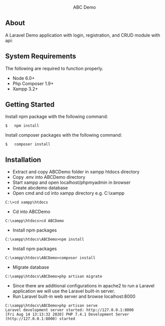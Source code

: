 <p align="center">ABC Demo</p>

## About

A Laravel Demo application with login, registration, and CRUD module with api:

## System Requirements

The following are required to function properly.

*   Node 6.0+
*   Php Composer 1.9+
*   Xampp 3.2+

## Getting Started

Install npm package with the following command:

``` shell
$   npm install
```
Install composer packages with the following command:

``` shell
$   composer install
```

## Installation

* Extract and copy ABCDemo folder in xampp htdocs directory
* Copy .env into ABCDemo directory
* Start xampp and open localhost/phpmyadmin in browser
* Create abcdemo database
* Open cmd and cd into xampp directory e.g. C:\xampp
``` shell
C:\>cd xampp\htdocs
```

* Cd into ABCDemo
``` shell
C:\xampp\htdocs>cd ABCDemo
```

* Install npm packages
``` shell
C:\xampp\htdocs\ABCDemo>npm install
```

* Install npm packages
``` shell
C:\xampp\htdocs\ABCDemo>composer install
```

* Migrate database
``` shell
C:\xampp\htdocs\ABCDemo>php artisan migrate
```

* Since there are additional configurations in apache2 to run a Laravel application we will use the Laravel built-in server.
* Run Laravel built-in web server and browse localhost:8000
``` shell
C:\xampp\htdocs\ABCDemo>php artisan serve
Laravel development server started: http://127.0.0.1:8000
[Fri Aug 14 13:13:32 2020] PHP 7.4.1 Development Server (http://127.0.0.1:8000) started
```



